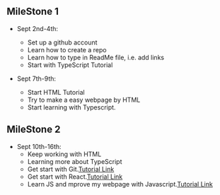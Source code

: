 ## MileStone 1
* Sept 2nd-4th:
   * Set up a github account
   * Learn how to create a repo
   * Learn how to type in ReadMe file, i.e. add links
   * Start with TypeScript Tutorial
 
* Sept 7th-9th:
   * Start HTML Tutorial
   * Try to make a easy webpage by HTML
   * Start learning with Typescript.

## MileStone 2
* Sept 10th-16th:
   * Keep working with HTML
   * Learning more about TypeScript
   * Get start with Git.[Tutorial Link](https://learngitbranching.js.org/?locale=zh_CN)
   * Get start with React.[Tutorial Link](https://reactjs.org/tutorial/tutorial.html)
   * Learn JS and mprove my webpage with Javascript.[Tutorial Link](https://www.w3schools.com/js/default.asp)
